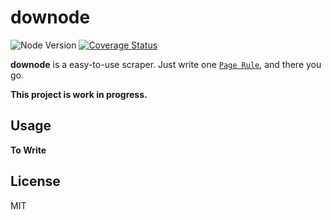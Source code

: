 # downode

![Node Version](https://img.shields.io/badge/node-7.6.0+-brightgreen.svg?style=flat-square) [![Coverage Status](https://coveralls.io/repos/github/ceoimon/downode/badge.svg?branch=master&style=flat-square)](https://coveralls.io/github/ceoimon/downode?branch=master) 

**downode** is a easy-to-use scraper. Just write one [`Page Rule`](#Usage), and there you go.

**This project is work in progress.**

## Usage

**To Write**

## License

MIT
